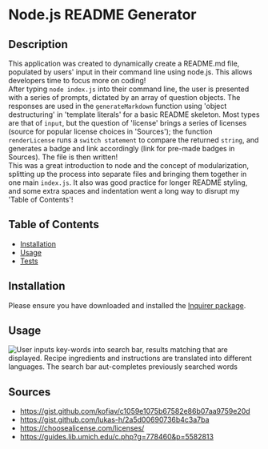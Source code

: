# Node.js README Generator

## Description

This application was created to dynamically create a README.md file, populated by users' input in their command line using node.js. This allows developers time to focus more on coding!  
After typing `node index.js` into their command line, the user is presented with a series of prompts, dictated by an array of question objects. The responses are used in the `generateMarkdown` function using 'object destructuring' in 'template literals' for a basic README skeleton. Most types are that of `input`, but the question of 'license' brings a series of licenses (source for popular license choices in 'Sources'); the function `renderLicense` runs a `switch statement` to compare the returned `string`, and generates a badge and link accordingly (link for pre-made badges in Sources). The file is then written!  
This was a great introduction to node and the concept of modularization, splitting up the process into separate files and bringing them together in one main `index.js`. It also was good practice for longer README styling, and some extra spaces and indentation went a long way to disrupt my 'Table of Contents'!

## Table of Contents
- [Installation](#installation)  
- [Usage](#usage)  
- [Tests](#tests)   

## Installation

Please ensure you have downloaded and installed the [Inquirer package](https://www.npmjs.com/package/inquirer/v/8.2.4).

## Usage

![User inputs key-words into search bar, results matching that are displayed. Recipe ingredients and instructions are translated into different languages. The search bar aut-completes previously searched words](./assets/images/Screen-recording-demo.gif)

## Sources
- https://gist.github.com/kofiav/c1059e1075b67582e86b07aa9759e20d
- https://gist.github.com/lukas-h/2a5d00690736b4c3a7ba
- https://choosealicense.com/licenses/
- https://guides.lib.umich.edu/c.php?g=778460&p=5582813
